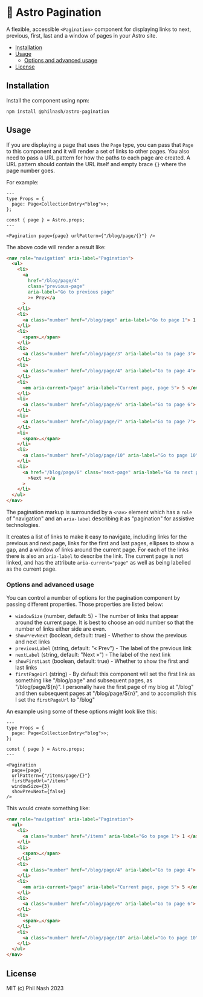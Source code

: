 # 🚀 Astro Pagination

A flexible, accessible `<Pagination>` component for displaying links to next, previous, first, last and a window of pages in your Astro site.

- [Installation](#installation)
- [Usage](#usage)
  - [Options and advanced usage](#options-and-advanced-usage)
- [License](#license)

## Installation

Install the component using npm:

```
npm install @philnash/astro-pagination
```

## Usage

If you are displaying a page that uses the `Page` type, you can pass that `Page` to this component and it will render a set of links to other pages. You also need to pass a URL pattern for how the paths to each page are created. A URL pattern should contain the URL itself and empty brace `{}` where the page number goes.

For example:

```astro
---
type Props = {
  page: Page<CollectionEntry<"blog">>;
};

const { page } = Astro.props;
---

<Pagination page={page} urlPattern={"/blog/page/{}"} />
```

The above code will render a result like:

```html
<nav role="navigation" aria-label="Pagination">
  <ul>
    <li>
      <a
        href="/blog/page/4"
        class="previous-page"
        aria-label="Go to previous page"
        >« Prev</a
      >
    </li>
    <li>
      <a class="number" href="/blog/page" aria-label="Go to page 1"> 1 </a>
    </li>
    <li>
      <span>…</span>
    </li>
    <li>
      <a class="number" href="/blog/page/3" aria-label="Go to page 3"> 3 </a>
    </li>
    <li>
      <a class="number" href="/blog/page/4" aria-label="Go to page 4"> 4 </a>
    </li>
    <li>
      <em aria-current="page" aria-label="Current page, page 5"> 5 </em>
    </li>
    <li>
      <a class="number" href="/blog/page/6" aria-label="Go to page 6"> 6 </a>
    </li>
    <li>
      <a class="number" href="/blog/page/7" aria-label="Go to page 7"> 7 </a>
    </li>
    <li>
      <span>…</span>
    </li>
    <li>
      <a class="number" href="/blog/page/10" aria-label="Go to page 10"> 10 </a>
    </li>
    <li>
      <a href="/blog/page/6" class="next-page" aria-label="Go to next page"
        >Next »</a
      >
    </li>
  </ul>
</nav>
```

The pagination markup is surrounded by a `<nav>` element which has a `role` of "navigation" and an `aria-label` describing it as "pagination" for assistive technologies.

It creates a list of links to make it easy to navigate, including links for the previous and next page, links for the first and last pages, ellipses to show a gap, and a window of links around the current page. For each of the links there is also an `aria-label` to describe the link. The current page is not linked, and has the attribute `aria-current="page"` as well as being labelled as the current page.

### Options and advanced usage

You can control a number of options for the pagination component by passing different properties. Those properties are listed below:

- `windowSize` (number, default: 5) - The number of links that appear around the current page. It is best to choose an odd number so that the number of links either side are even.
- `showPrevNext` (boolean, default: true) - Whether to show the previous and next links
- `previousLabel` (string, default: "&laquo; Prev") - The label of the previous link
- `nextLabel` (string, default: "Next &raquo;") - The label of the next link
- `showFirstLast` (boolean, default: true) - Whether to show the first and last links
- `firstPageUrl` (string) - By default this component will set the first link as something like "/blog/page" and subsequent pages, as "/blog/page/${n}". I personally have the first page of my blog at "/blog" and then subsequent pages at "/blog/page/${n}", and to accomplish this I set the `firstPageUrl` to "/blog"

An example using some of these options might look like this:

```astro
---
type Props = {
  page: Page<CollectionEntry<"blog">>;
};

const { page } = Astro.props;
---

<Pagination
  page={page}
  urlPattern={"/items/page/{}"}
  firstPageUrl="/items"
  windowSize={3}
  showPrevNext={false}
/>
```

This would create something like:

```html
<nav role="navigation" aria-label="Pagination">
  <ul>
    <li>
      <a class="number" href="/items" aria-label="Go to page 1"> 1 </a>
    </li>
    <li>
      <span>…</span>
    </li>
    <li>
      <a class="number" href="/blog/page/4" aria-label="Go to page 4"> 4 </a>
    </li>
    <li>
      <em aria-current="page" aria-label="Current page, page 5"> 5 </em>
    </li>
    <li>
      <a class="number" href="/blog/page/6" aria-label="Go to page 6"> 6 </a>
    </li>
    <li>
      <span>…</span>
    </li>
    <li>
      <a class="number" href="/blog/page/10" aria-label="Go to page 10"> 10 </a>
    </li>
  </ul>
</nav>
```

## License

MIT (c) Phil Nash 2023
